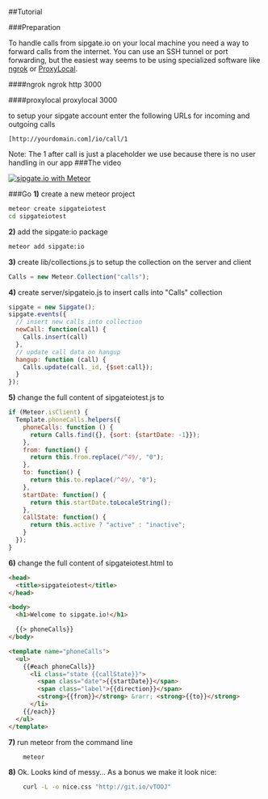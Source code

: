 ##Tutorial

###Preparation

To handle calls from sipgate.io on your local machine you need a way to forward calls from the internet. You can use an SSH tunnel or port forwarding, but the easiest way seems to be using specialized software like [ngrok](https://ngrok.com/) or [ProxyLocal](http://proxylocal.com/).

####ngrok
    ngrok http 3000

####proxylocal
    proxylocal 3000

to setup your sipgate account enter the following URLs for incoming and outgoing calls

    [http://yourdomain.com]/io/call/1

Note: The 1 after call is just a placeholder we use because there is no user handling in our app
###The video

[![sipgate.io with Meteor](http://img.youtube.com/vi/ML8YFLuNNW0/0.jpg)](https://www.youtube.com/watch?v=ML8YFLuNNW0)


###Go
**1)** create a new meteor project

```bash
meteor create sipgateiotest
cd sipgateiotest
```

**2)** add the sipgate:io package

```bash
meteor add sipgate:io
```

**3)** create lib/collections.js to setup the collection on the server and client

```js
Calls = new Meteor.Collection("calls");
```

**4)** create server/sipgateio.js to insert calls into "Calls" collection

```js
sipgate = new Sipgate();
sipgate.events({
  // insert new calls into collection
  newCall: function(call) {
    Calls.insert(call)
  },
  // update call data on hangup
  hangup: function (call) {
    Calls.update(call._id, {$set:call});
  }
});
```
**5)** change the full content of sipgateiotest.js to

```js
if (Meteor.isClient) {
  Template.phoneCalls.helpers({
    phoneCalls: function () {
      return Calls.find({}, {sort: {startDate: -1}});
    },
    from: function() {
      return this.from.replace(/^49/, "0");
    },
    to: function() {
      return this.to.replace(/^49/, "0");
    },
    startDate: function() {
      return this.startDate.toLocaleString();
    },
    callState: function() {
      return this.active ? "active" : "inactive";
    }
  });
}
```

**6)** change the full content of sipgateiotest.html to

```html
<head>
  <title>sipgateiotest</title>
</head>

<body>
  <h1>Welcome to sipgate.io!</h1>

  {{> phoneCalls}}
</body>

<template name="phoneCalls">
  <ul>
    {{#each phoneCalls}}
      <li class="state {{callState}}">
        <span class="date">{{startDate}}</span>
        <span class="label">{{direction}}</span>
        <strong>{{from}}</strong> &rarr; <strong>{{to}}</strong>
      </li>
    {{/each}}
  </ul>
</template>
```

**7)** run meteor from the command line

```bash
    meteor
```

**8)** Ok. Looks kind of messy... As a bonus we make it look nice:

```bash
    curl -L -o nice.css "http://git.io/vTOOJ"
```

